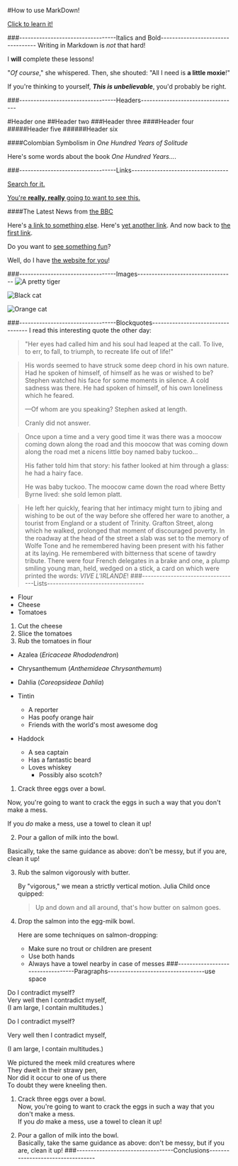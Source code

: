 #How to use MarkDown!

[Click to learn it!](https://www.markdowntutorial.com/)

###----------------------------------Italics and Bold----------------------------------
Writing in Markdown is _not_ that hard!

I **will** complete these lessons!

"_Of course_," she whispered. Then, she shouted: "All I need is **a little moxie**!"

If you're thinking to yourself, **_This is unbelievable_**, you'd probably be right.


###----------------------------------Headers----------------------------------

#Header one
##Header two
###Header three
####Header four
#####Header five
######Header six


####Colombian Symbolism in _One Hundred Years of Solitude_

Here's some words about the book _One Hundred Years..._.


###----------------------------------Links----------------------------------

[Search for it.](www.google.com)

[You're **really, really** going to want to see this.](www.dailykitten.com)

####The Latest News from [the BBC](www.bbc.com/news)

Here's [a link to something else][another place].
Here's [yet another link][another-link].
And now back to [the first link][another place].

[another place]: www.github.com
[another-link]: www.google.com


Do you want to [see something fun][a fun place]?

Well, do I have [the website for you][another fun place]!

[a fun place]:www.zombo.com
[another fun place]: www.stumbleupon.com



###----------------------------------Images----------------------------------
![A pretty tiger](https://upload.wikimedia.org/wikipedia/commons/5/56/Tiger.50.jpg)


![Black cat][Black]

![Orange cat][Orange]

[Black]: https://upload.wikimedia.org/wikipedia/commons/a/a3/81_INF_DIV_SSI.jpg
[Orange]: http://icons.iconarchive.com/icons/google/noto-emoji-animals-nature/256/22221-cat-icon.png

###----------------------------------Blockquotes----------------------------------
I read this interesting quote the other day:

>"Her eyes had called him and his soul had leaped at the call. To live, to err, to fall, to triumph, to recreate life out of life!"

> His words seemed to have struck some deep chord in his own nature. Had he spoken
of himself, of himself as he was or wished to be? Stephen watched his face for some
moments in silence. A cold sadness was there. He had spoken of himself, of his own
loneliness which he feared.
>
> —Of whom are you speaking? Stephen asked at length.
>
> Cranly did not answer.


>Once upon a time and a very good time it was there was a moocow coming down along the road and this moocow that was coming down along the road met 
> a nicens little boy named baby tuckoo...
>
>His father told him that story: his father looked at him through a glass: he had a hairy face.
>
>He was baby tuckoo. The moocow came down the road where Betty Byrne lived: she sold lemon platt.


>He left her quickly, fearing that her intimacy might turn to jibing and wishing to be out of the way before she offered her ware to another, 
> a tourist from England or a student of Trinity. Grafton Street, along which he walked, prolonged that moment of discouraged poverty. 
> In the roadway at the head of the street a slab was set to the memory of Wolfe Tone and he remembered having been present with his father at its laying. 
> He remembered with bitterness that scene of tawdry tribute. There were four French delegates in a brake and one, a plump smiling young man, held, 
> wedged on a stick, a card on which were printed the words: _VIVE L'IRLANDE_!
###----------------------------------Lists----------------------------------

* Flour
* Cheese
* Tomatoes

1. Cut the cheese
1. Slice the tomatoes
2. Rub the tomatoes in flour

* Azalea (_Ericaceae Rhododendron_)
* Chrysanthemum (_Anthemideae Chrysanthemum_)
* Dahlia (_Coreopsideae Dahlia_)

* Tintin
    * A reporter
    * Has poofy orange hair
    * Friends with the world's most awesome dog
* Haddock
    * A sea captain
    * Has a fantastic beard
    * Loves whiskey
        * Possibly also scotch?

1. Crack three eggs over a bowl.

Now, you're going to want to crack the eggs in such a way that you don't make a mess.

If you _do_ make a mess, use a towel to clean it up!

2. Pour a gallon of milk into the bowl.

Basically, take the same guidance as above: don't be messy, but if you are, clean it up!

3. Rub the salmon vigorously with butter.

    By "vigorous," we mean a strictly vertical motion. Julia Child once quipped:
    > Up and down and all around, that's how butter on salmon goes.
4. Drop the salmon into the egg-milk bowl.

   Here are some techniques on salmon-dropping:

    * Make sure no trout or children are present
    * Use both hands
    * Always have a towel nearby in case of messes
###----------------------------------Paragraphs----------------------------------use space

Do I contradict myself?  
Very well then I contradict myself,  
(I am large, I contain multitudes.)

Do I contradict myself? 

Very well then I contradict myself,

(I am large, I contain multitudes.)

We pictured the meek mild creatures where  
They dwelt in their strawy pen,  
Nor did it occur to one of us there  
To doubt they were kneeling then.

1. Crack three eggs over a bowl.  
   Now, you're going to want to crack the eggs in such a way that you don't make a mess.  
   If you _do_ make a mess, use a towel to clean it up!

2. Pour a gallon of milk into the bowl.  
   Basically, take the same guidance as above: don't be messy, but if you are, clean it up!
###----------------------------------Conclusions----------------------------------


